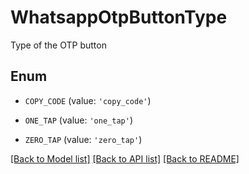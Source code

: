 # WhatsappOtpButtonType

Type of the OTP button

## Enum

* `COPY_CODE` (value: `'copy_code'`)

* `ONE_TAP` (value: `'one_tap'`)

* `ZERO_TAP` (value: `'zero_tap'`)

[[Back to Model list]](../README.md#documentation-for-models) [[Back to API list]](../README.md#documentation-for-api-endpoints) [[Back to README]](../README.md)


